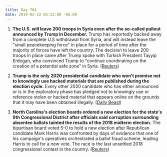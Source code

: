 ```yaml
---
title: Day 764
date: 2019-02-22 05:52:00 -08:00
---
```


1. **The U.S. will leave 200 troops in Syria even after the so-called pullout announced by Trump in December.** Trump has reportedly backed away from a complete U.S withdrawal from Syria, and will instead leave the "small peacekeeping force" in place for a period of time after the majority of forces have left the country. The decision to leave 200 troops in place came after Trump spoke with Turkish President Tayyip Erdogan, who convinced Trump to "continue coordinating on the creation of a potential safe zone" in Syria. ([Reuters](https://www.reuters.com/article/us-mideast-crisis-usa-idUSKCN1QA2Z6))

2. **Trump is the only 2020 presidential candidate who won't promise not to knowingly use hacked materials that are published during the election cycle.** Every other 2020 candidate who has either announced or is in the exploratory phase has pledged not to knowingly use or reference stolen or hacked material that appears online on the grounds that it may have been obtained illegally. ([Daily Beast](https://www.thedailybeast.com/every-2020-candidate-but-trump-promises-no-stolen-data))

3. **North Carolina's election boards ordered a new election for the state's 9th Congressional District after officials said corruption surrounding absentee ballots tainted the results of the 2018 midterm election.** The bipartisan board voted 5-0 to hold a new election after Republican candidate Mark Harris was confronted by days of evidence that one of his campaign's operatives orchestrated a ballot fraud scheme, leading Harris to call for a new vote. The race is the last unsettled 2018 congressional contest in the country. ([Reuters](https://www.reuters.com/article/usa-election-north-carolina-idUSKCN1QA1W3))